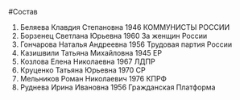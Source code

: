 #Состав
1. Беляева Клавдия Степановна 1946 КОММУНИСТЫ РОССИИ
2. Борзенец Светлана Юрьевна 1960 За женщин России
3. Гончарова Наталья Андреевна 1956 Трудовая партия России
4. Казишвили Татьяна Михайловна 1945 ЕР
5. Козлова Елена Николаевна 1967 ЛДПР
6. Круценко Татьяна Юрьевна 1970 СР
7. Мельников Роман Николаевич 1976 КПРФ
8. Руднева Ирина Ивановна 1956 Гражданская Платформа
